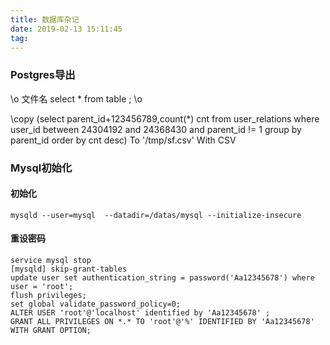 ```yaml
---
title: 数据库杂记
date: 2019-02-13 15:11:45
tag:
---
```


### Postgres导出

  \o 文件名 select * from table ; \o

  \copy (select parent_id+123456789,count(*) cnt from user_relations where user_id between 24304192 and 24368430 and parent_id != 1 group by parent_id order by cnt desc) To '/tmp/sf.csv' With CSV

### Mysql初始化

#### 初始化

    mysqld --user=mysql  --datadir=/datas/mysql --initialize-insecure

#### 重设密码

    service mysql stop
    [mysqld] skip-grant-tables
    update user set authentication_string = password('Aa12345678') where user = 'root';
    flush privileges;
    set global validate_password_policy=0;
    ALTER USER 'root'@'localhost' identified by 'Aa12345678' ;
    GRANT ALL PRIVILEGES ON *.* TO 'root'@'%' IDENTIFIED BY 'Aa12345678' WITH GRANT OPTION;